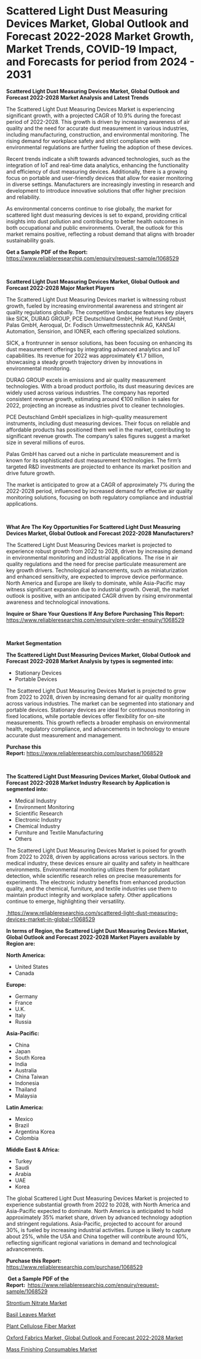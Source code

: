 <p><h1>Scattered Light Dust Measuring Devices Market, Global Outlook and Forecast 2022-2028 Market Growth, Market Trends, COVID-19 Impact, and Forecasts for period from 2024 - 2031</h1></p><p><strong>Scattered Light Dust Measuring Devices Market, Global Outlook and Forecast 2022-2028 Market Analysis and Latest Trends</strong></p>
<p><p>The Scattered Light Dust Measuring Devices Market is experiencing significant growth, with a projected CAGR of 10.9% during the forecast period of 2022-2028. This growth is driven by increasing awareness of air quality and the need for accurate dust measurement in various industries, including manufacturing, construction, and environmental monitoring. The rising demand for workplace safety and strict compliance with environmental regulations are further fueling the adoption of these devices.</p><p>Recent trends indicate a shift towards advanced technologies, such as the integration of IoT and real-time data analytics, enhancing the functionality and efficiency of dust measuring devices. Additionally, there is a growing focus on portable and user-friendly devices that allow for easier monitoring in diverse settings. Manufacturers are increasingly investing in research and development to introduce innovative solutions that offer higher precision and reliability. </p><p>As environmental concerns continue to rise globally, the market for scattered light dust measuring devices is set to expand, providing critical insights into dust pollution and contributing to better health outcomes in both occupational and public environments. Overall, the outlook for this market remains positive, reflecting a robust demand that aligns with broader sustainability goals.</p></p>
<p><strong>Get a Sample PDF of the Report:&nbsp;</strong> <a href="https://www.reliableresearchiq.com/enquiry/request-sample/1068529">https://www.reliableresearchiq.com/enquiry/request-sample/1068529</a></p>
<p>&nbsp;</p>
<p><strong>Scattered Light Dust Measuring Devices Market, Global Outlook and Forecast 2022-2028 Major Market Players</strong></p>
<p><p>The Scattered Light Dust Measuring Devices market is witnessing robust growth, fueled by increasing environmental awareness and stringent air quality regulations globally. The competitive landscape features key players like SICK, DURAG GROUP, PCE Deutschland GmbH, Helmut Hund GmbH, Palas GmbH, Aeroqual, Dr. Fodisch Umweltmesstechnik AG, KANSAI Automation, Sensirion, and IONER, each offering specialized solutions.</p><p>SICK, a frontrunner in sensor solutions, has been focusing on enhancing its dust measurement offerings by integrating advanced analytics and IoT capabilities. Its revenue for 2022 was approximately €1.7 billion, showcasing a steady growth trajectory driven by innovations in environmental monitoring.</p><p>DURAG GROUP excels in emissions and air quality measurement technologies. With a broad product portfolio, its dust measuring devices are widely used across various industries. The company has reported consistent revenue growth, estimating around €100 million in sales for 2022, projecting an increase as industries pivot to cleaner technologies.</p><p>PCE Deutschland GmbH specializes in high-quality measurement instruments, including dust measuring devices. Their focus on reliable and affordable products has positioned them well in the market, contributing to significant revenue growth. The company’s sales figures suggest a market size in several millions of euros.</p><p>Palas GmbH has carved out a niche in particulate measurement and is known for its sophisticated dust measurement technologies. The firm’s targeted R&D investments are projected to enhance its market position and drive future growth.</p><p>The market is anticipated to grow at a CAGR of approximately 7% during the 2022-2028 period, influenced by increased demand for effective air quality monitoring solutions, focusing on both regulatory compliance and industrial applications.</p></p>
<p>&nbsp;</p>
<p><strong>What Are The Key Opportunities For Scattered Light Dust Measuring Devices Market, Global Outlook and Forecast 2022-2028 Manufacturers?</strong></p>
<p><p>The Scattered Light Dust Measuring Devices market is projected to experience robust growth from 2022 to 2028, driven by increasing demand in environmental monitoring and industrial applications. The rise in air quality regulations and the need for precise particulate measurement are key growth drivers. Technological advancements, such as miniaturization and enhanced sensitivity, are expected to improve device performance. North America and Europe are likely to dominate, while Asia-Pacific may witness significant expansion due to industrial growth. Overall, the market outlook is positive, with an anticipated CAGR driven by rising environmental awareness and technological innovations.</p></p>
<p><strong>Inquire or Share Your Questions If Any Before Purchasing This Report:</strong> <a href="https://www.reliableresearchiq.com/enquiry/pre-order-enquiry/1068529">https://www.reliableresearchiq.com/enquiry/pre-order-enquiry/1068529</a></p>
<p>&nbsp;</p>
<p><strong>Market Segmentation</strong></p>
<p><strong>The Scattered Light Dust Measuring Devices Market, Global Outlook and Forecast 2022-2028 Market Analysis by types is segmented into:</strong></p>
<p><ul><li>Stationary Devices</li><li>Portable Devices</li></ul></p>
<p><p>The Scattered Light Dust Measuring Devices Market is projected to grow from 2022 to 2028, driven by increasing demand for air quality monitoring across various industries. The market can be segmented into stationary and portable devices. Stationary devices are ideal for continuous monitoring in fixed locations, while portable devices offer flexibility for on-site measurements. This growth reflects a broader emphasis on environmental health, regulatory compliance, and advancements in technology to ensure accurate dust measurement and management.</p></p>
<p><strong>Purchase this Report:&nbsp;</strong><a href="https://www.reliableresearchiq.com/purchase/1068529">https://www.reliableresearchiq.com/purchase/1068529</a></p>
<p>&nbsp;</p>
<p><strong>The Scattered Light Dust Measuring Devices Market, Global Outlook and Forecast 2022-2028 Market Industry Research by Application is segmented into:</strong></p>
<p><ul><li>Medical Industry</li><li>Environment Monitoring</li><li>Scientific Research</li><li>Electronic Industry</li><li>Chemical Industry</li><li>Furniture and Textile Manufacturing</li><li>Others</li></ul></p>
<p><p>The Scattered Light Dust Measuring Devices Market is poised for growth from 2022 to 2028, driven by applications across various sectors. In the medical industry, these devices ensure air quality and safety in healthcare environments. Environmental monitoring utilizes them for pollutant detection, while scientific research relies on precise measurements for experiments. The electronic industry benefits from enhanced production quality, and the chemical, furniture, and textile industries use them to maintain product integrity and workplace safety. Other applications continue to emerge, highlighting their versatility.</p></p>
<p><a href="https://www.reliableresearchiq.com/scattered-light-dust-measuring-devices-market-in-global-r1068529">&nbsp;https://www.reliableresearchiq.com/scattered-light-dust-measuring-devices-market-in-global-r1068529</a></p>
<p><strong>In terms of Region, the Scattered Light Dust Measuring Devices Market, Global Outlook and Forecast 2022-2028 Market Players available by Region are:</strong></p>
<p>
    <p> <strong> North America: </strong>
        <ul>
            <li>United States</li>
            <li>Canada</li>
        </ul>
        </p> 
    <p> <strong> Europe: </strong>
        <ul>
            <li>Germany</li>
            <li>France</li>
            <li>U.K.</li>
            <li>Italy</li>
            <li>Russia</li>
        </ul>
        </p> 
    <p> <strong> Asia-Pacific: </strong>
        <ul>
            <li>China</li>
            <li>Japan</li>
            <li>South Korea</li>
            <li>India</li>
            <li>Australia</li>
            <li>China Taiwan</li>
            <li>Indonesia</li>
            <li>Thailand</li>
            <li>Malaysia</li>
        </ul>
        </p> 
    <p> <strong> Latin America: </strong>
        <ul>
            <li>Mexico</li>
            <li>Brazil</li>
            <li>Argentina Korea</li>
            <li>Colombia</li>
        </ul>
        </p> 
    <p> <strong> Middle East & Africa: </strong>
        <ul>
            <li>Turkey</li>
            <li>Saudi</li>
            <li>Arabia</li>
            <li>UAE</li>
            <li>Korea</li>
        </ul>
    </p>
    </p>
<p><p>The global Scattered Light Dust Measuring Devices Market is projected to experience substantial growth from 2022 to 2028, with North America and Asia-Pacific expected to dominate. North America is anticipated to hold approximately 35% market share, driven by advanced technology adoption and stringent regulations. Asia-Pacific, projected to account for around 30%, is fueled by increasing industrial activities. Europe is likely to capture about 25%, while the USA and China together will contribute around 10%, reflecting significant regional variations in demand and technological advancements.</p></p>
<p><strong>Purchase this Report: </strong><a href="https://www.reliableresearchiq.com/purchase/1068529">https://www.reliableresearchiq.com/purchase/1068529</a></p>
<p>&nbsp;<strong>Get a Sample PDF of the Report:&nbsp;&nbsp;</strong><a href="https://www.reliableresearchiq.com/enquiry/request-sample/1068529">https://www.reliableresearchiq.com/enquiry/request-sample/1068529</a></p>
<p><strong></strong></p>
<p><p><a href="https://issuu.com/reportprime-2/docs/strontium-nitrate-market-size-2030._291049a833ad0e">Strontium Nitrate Market</a></p><p><a href="https://medium.com/@cathymaggio_46644/the-basil-leaves-market-prioritizes-cost-control-and-efficiency-enhancement-7dc5095f8b4d">Basil Leaves Market</a></p><p><a href="https://www.linkedin.com/pulse/analyzing-key-drivers-plant-cellulose-fiber-market-trends-3ebme?trackingId=VqP0D8IJShm2NYJUvznsgA%3D%3D">Plant Cellulose Fiber Market</a></p><p><a href="https://github.com/RogerBennett414/Market-Research-Report-List-1/blob/main/oxford-fabrics-market-global-outlook-and-forecast-2022-2028-market.md">Oxford Fabrics Market, Global Outlook and Forecast 2022-2028 Market</a></p><p><a href="https://medium.com/@danielwardb654/global-mass-finishing-consumables-industry-analysis-report-mass-finishing-consumables-market-size-1b25eddd89a0">Mass Finishing Consumables Market</a></p></p>